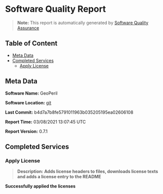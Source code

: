 # Software Quality Report
> **Note:** This report is automatically generated by [Software Quality Assurance](https://git.gfz-potsdam.de/id2/software/services/fair/software-quality-assurance)

## Table of Content

* [Meta Data](#meta-data)
* [Completed Services](#completed-services)
    * [Apply License](#apply-license)

## Meta Data

**Software Name:** GeoPeril

**Software Location:** [git](git.gfz-potsdam.de/id2/geoperil/GeoPeril)

**Last Commit:** b4d7a7b8fe5791011963b035205195ea02606108

**Report Time:** 03/08/2021 13:07:45 UTC

**Report Version:** 0.7.1

## Completed Services

### Apply License

> **Description: Adds license headers to files, downloads license texts and adds a license entry to the README**

**Successfully applied the licenses**
